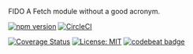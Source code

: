 FIDO
A Fetch module without a good acronym.

[![npm version](https://badge.fury.io/js/fetch-util.svg)](https://badge.fury.io/js/fetch-util)
[![CircleCI](https://circleci.com/gh/easilyBaffled/fido.svg?style=svg?style=shield)](https://circleci.com/gh/easilyBaffled/fido)


[![Coverage Status](https://coveralls.io/repos/github/easilyBaffled/fido/badge.svg?branch=master)](https://coveralls.io/github/easilyBaffled/fido?branch=master)
[![License: MIT](https://img.shields.io/badge/License-MIT-yellow.svg)](https://opensource.org/licenses/MIT)
[![codebeat badge](https://codebeat.co/badges/42ef9152-bd6c-4c9d-855c-1bc17aeb70bb)](https://codebeat.co/projects/github-com-easilybaffled-fido-master)

